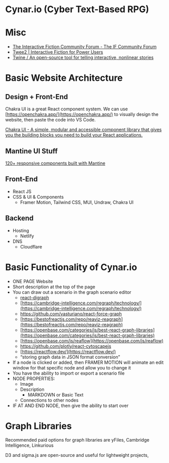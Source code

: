# Cynar.io (Cyber Text-Based RPG)

# Misc

- [The Interactive Fiction Community Forum - The IF Community Forum](https://intfiction.org/)
- [Twee2 | Interactive Fiction for Power Users](https://dan-q.github.io/twee2/)
- [Twine / An open-source tool for telling interactive, nonlinear stories](https://twinery.org/)

# Basic Website Architecture

## Design + Front-End

Chakra UI is a great React component system.  We can use [https://openchakra.app/](https://openchakra.app/) to visually design the website, then paste the code into VS Code.

[Chakra UI - A simple, modular and accessible component library that gives you the building blocks you need to build your React applications.](https://chakra-ui.com/)

[](https://openchakra.app/)

## Mantine UI Stuff

[120+ responsive components built with Mantine](https://mantine.dev/)

## Front-End

- React JS
- CSS & UI & Components
    - Framer Motion, Tailwind CSS, MUI, Undraw, Chakra UI

## Backend

- Hosting
    - Netlify
- DNS
    - Cloudflare

# Basic Functionality of Cynar.io

- ONE PAGE Website
- Short description at the top of the page
- You can draw out a scenario in the graph scenario editor
    - [react-digraph](https://github.com/uber/react-digraph)
    - [https://cambridge-intelligence.com/regraph/technology/](https://cambridge-intelligence.com/regraph/technology/)
    - https://github.com/vasturiano/react-force-graph
    - [https://bestofreactjs.com/repo/reaviz-reagraph](https://bestofreactjs.com/repo/reaviz-reagraph)
    - [https://openbase.com/categories/js/best-react-graph-libraries](https://openbase.com/categories/js/best-react-graph-libraries)
    - [https://openbase.com/js/reaflow](https://openbase.com/js/reaflow)
    - https://github.com/plotly/react-cytoscapejs
    - [https://reactflow.dev/](https://reactflow.dev/)
    - “storing graph data in JSON format conversion”
- If a node is clicked or added, then FRAMER MOTION will animate an edit window for that specific node and allow you to change it
- You have the ability to import or export a scenario file
- NODE PROPERTIES:
    - Image
    - Description
        - MARKDOWN or Basic Text
    - Connections to other nodes
- IF AT AND END NODE, then give the ability to start over

# Graph Libraries

Recommended paid options for graph libraries are yFiles, Cambridge Intelligence, Linkurious

D3 and sigma.js are open-source and useful for lightweight projects,